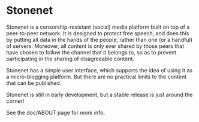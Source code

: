 # Stonenet

Stonenet is a censorship-resistant (social) media platform built on top of a
peer-to-peer network. It is designed to protect free speech, and does this by
putting all data in the hands of the people, rather than one (or a handful) of
servers.
Moreover, all content is only ever shared by those peers that have chosen to
follow the channel that it belongs to, so as to prevent participating in the
sharing of disagreeable content.

Stonenet has a simple user interface, which supports the idea of using it as a
micro-blogging platform. But there are no practical limits to the content that
can be published.

Stonenet is still in early development, but a stable release is just around the
corner!

See the doc/ABOUT page for more info.